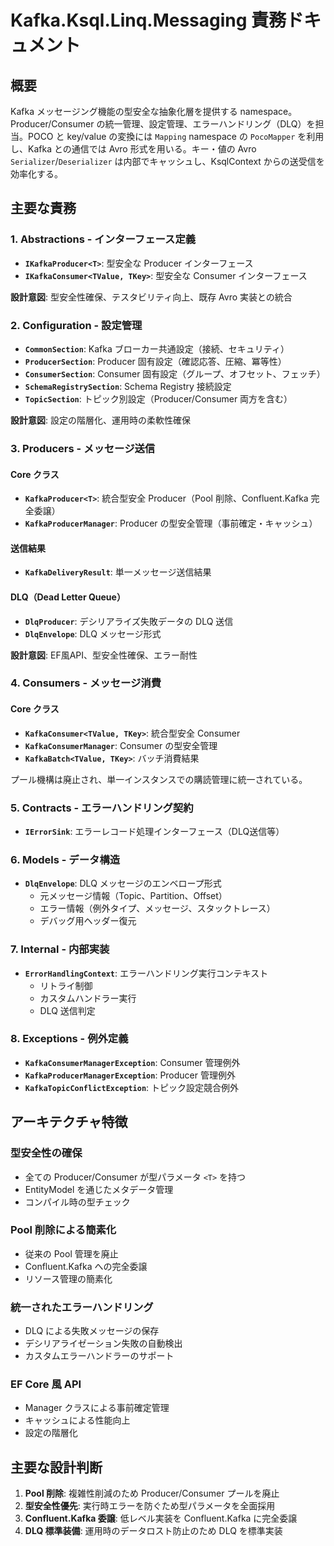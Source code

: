 # Kafka.Ksql.Linq.Messaging 責務ドキュメント

## 概要
Kafka メッセージング機能の型安全な抽象化層を提供する namespace。Producer/Consumer の統一管理、設定管理、エラーハンドリング（DLQ）を担当。POCO と key/value の変換には `Mapping` namespace の `PocoMapper` を利用し、Kafka との通信では Avro 形式を用いる。キー・値の Avro `Serializer`/`Deserializer` は内部でキャッシュし、KsqlContext からの送受信を効率化する。

## 主要な責務

### 1. Abstractions - インターフェース定義
- **`IKafkaProducer<T>`**: 型安全な Producer インターフェース
- **`IKafkaConsumer<TValue, TKey>`**: 型安全な Consumer インターフェース

**設計意図**: 型安全性確保、テスタビリティ向上、既存 Avro 実装との統合

### 2. Configuration - 設定管理
- **`CommonSection`**: Kafka ブローカー共通設定（接続、セキュリティ）
- **`ProducerSection`**: Producer 固有設定（確認応答、圧縮、冪等性）
- **`ConsumerSection`**: Consumer 固有設定（グループ、オフセット、フェッチ）
- **`SchemaRegistrySection`**: Schema Registry 接続設定
- **`TopicSection`**: トピック別設定（Producer/Consumer 両方を含む）

**設計意図**: 設定の階層化、運用時の柔軟性確保

### 3. Producers - メッセージ送信
#### Core クラス
- **`KafkaProducer<T>`**: 統合型安全 Producer（Pool 削除、Confluent.Kafka 完全委譲）
- **`KafkaProducerManager`**: Producer の型安全管理（事前確定・キャッシュ）

#### 送信結果
- **`KafkaDeliveryResult`**: 単一メッセージ送信結果

#### DLQ（Dead Letter Queue）
- **`DlqProducer`**: デシリアライズ失敗データの DLQ 送信
- **`DlqEnvelope`**: DLQ メッセージ形式

**設計意図**: EF風API、型安全性確保、エラー耐性

### 4. Consumers - メッセージ消費
#### Core クラス
- **`KafkaConsumer<TValue, TKey>`**: 統合型安全 Consumer
- **`KafkaConsumerManager`**: Consumer の型安全管理
- **`KafkaBatch<TValue, TKey>`**: バッチ消費結果

プール機構は廃止され、単一インスタンスでの購読管理に統一されている。

### 5. Contracts - エラーハンドリング契約
- **`IErrorSink`**: エラーレコード処理インターフェース（DLQ送信等）

### 6. Models - データ構造
- **`DlqEnvelope`**: DLQ メッセージのエンベロープ形式
  - 元メッセージ情報（Topic、Partition、Offset）
  - エラー情報（例外タイプ、メッセージ、スタックトレース）
  - デバッグ用ヘッダー復元

### 7. Internal - 内部実装
- **`ErrorHandlingContext`**: エラーハンドリング実行コンテキスト
  - リトライ制御
  - カスタムハンドラー実行
  - DLQ 送信判定

### 8. Exceptions - 例外定義
- **`KafkaConsumerManagerException`**: Consumer 管理例外
- **`KafkaProducerManagerException`**: Producer 管理例外  
- **`KafkaTopicConflictException`**: トピック設定競合例外

## アーキテクチャ特徴

### 型安全性の確保
- 全ての Producer/Consumer が型パラメータ `<T>` を持つ
- EntityModel を通じたメタデータ管理
- コンパイル時の型チェック

### Pool 削除による簡素化
- 従来の Pool 管理を廃止
- Confluent.Kafka への完全委譲
- リソース管理の簡素化

### 統一されたエラーハンドリング
- DLQ による失敗メッセージの保存
- デシリアライゼーション失敗の自動検出
- カスタムエラーハンドラーのサポート

### EF Core 風 API
- Manager クラスによる事前確定管理
- キャッシュによる性能向上
- 設定の階層化

## 主要な設計判断

1. **Pool 削除**: 複雑性削減のため Producer/Consumer プールを廃止
2. **型安全性優先**: 実行時エラーを防ぐため型パラメータを全面採用
3. **Confluent.Kafka 委譲**: 低レベル実装を Confluent.Kafka に完全委譲
4. **DLQ 標準装備**: 運用時のデータロスト防止のため DLQ を標準実装